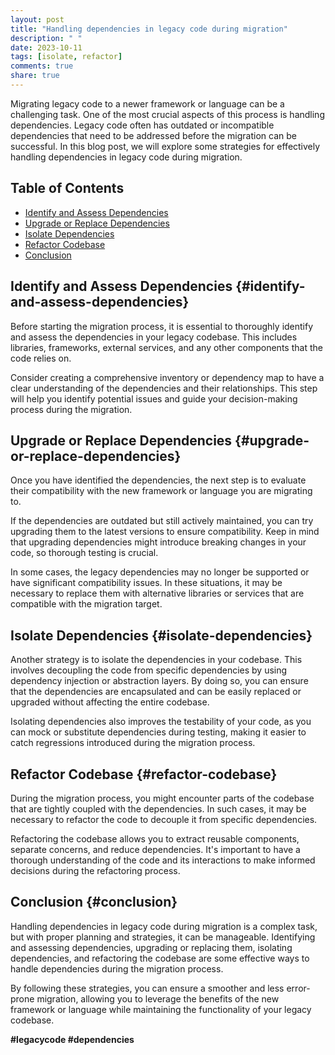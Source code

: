 ```yaml
---
layout: post
title: "Handling dependencies in legacy code during migration"
description: " "
date: 2023-10-11
tags: [isolate, refactor]
comments: true
share: true
---
```


Migrating legacy code to a newer framework or language can be a challenging task. One of the most crucial aspects of this process is handling dependencies. Legacy code often has outdated or incompatible dependencies that need to be addressed before the migration can be successful. In this blog post, we will explore some strategies for effectively handling dependencies in legacy code during migration.

## Table of Contents
- [Identify and Assess Dependencies](#identify-and-assess-dependencies)
- [Upgrade or Replace Dependencies](#upgrade-or-replace-dependencies)
- [Isolate Dependencies](#isolate-dependencies)
- [Refactor Codebase](#refactor-codebase)
- [Conclusion](#conclusion)

## Identify and Assess Dependencies {#identify-and-assess-dependencies}
Before starting the migration process, it is essential to thoroughly identify and assess the dependencies in your legacy codebase. This includes libraries, frameworks, external services, and any other components that the code relies on.

Consider creating a comprehensive inventory or dependency map to have a clear understanding of the dependencies and their relationships. This step will help you identify potential issues and guide your decision-making process during the migration.

## Upgrade or Replace Dependencies {#upgrade-or-replace-dependencies}
Once you have identified the dependencies, the next step is to evaluate their compatibility with the new framework or language you are migrating to. 

If the dependencies are outdated but still actively maintained, you can try upgrading them to the latest versions to ensure compatibility. Keep in mind that upgrading dependencies might introduce breaking changes in your code, so thorough testing is crucial.

In some cases, the legacy dependencies may no longer be supported or have significant compatibility issues. In these situations, it may be necessary to replace them with alternative libraries or services that are compatible with the migration target.

## Isolate Dependencies {#isolate-dependencies}
Another strategy is to isolate the dependencies in your codebase. This involves decoupling the code from specific dependencies by using dependency injection or abstraction layers. By doing so, you can ensure that the dependencies are encapsulated and can be easily replaced or upgraded without affecting the entire codebase.

Isolating dependencies also improves the testability of your code, as you can mock or substitute dependencies during testing, making it easier to catch regressions introduced during the migration process.

## Refactor Codebase {#refactor-codebase}
During the migration process, you might encounter parts of the codebase that are tightly coupled with the dependencies. In such cases, it may be necessary to refactor the code to decouple it from specific dependencies.

Refactoring the codebase allows you to extract reusable components, separate concerns, and reduce dependencies. It's important to have a thorough understanding of the code and its interactions to make informed decisions during the refactoring process.

## Conclusion {#conclusion}
Handling dependencies in legacy code during migration is a complex task, but with proper planning and strategies, it can be manageable. Identifying and assessing dependencies, upgrading or replacing them, isolating dependencies, and refactoring the codebase are some effective ways to handle dependencies during the migration process.

By following these strategies, you can ensure a smoother and less error-prone migration, allowing you to leverage the benefits of the new framework or language while maintaining the functionality of your legacy codebase.

**#legacycode #dependencies**